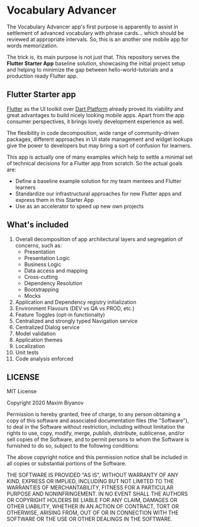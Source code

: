 # Vocabulary Advancer

The Vocabulary Advancer app's first purpose is apparently to assist in settlement of advanced vocabulary with phrase cards... which should be reviewed at appropriate intervals. So, this is an another one mobile app for words memorization. 

The trick is, its main purpose is not just that. This repository serves the **Flutter Starter App** baseline solution, showcasing the initial project setup and helping to minimize the gap between hello-world-tutorials and a production ready Flutter app.

## Flutter Starter app

[Flutter](https://flutter.dev/) as the UI toolkit over [Dart Platform](https://dart.dev/platforms) already proved its viability and great advantages to build nicely looking mobile apps. Apart from the app consumer perspectives, it brings lovely development experience as well.

The flexibility in code decomposition, wide range of community-driven packages, different approaches in UI state management and widget lookups give the power to developers but may bring a sort of confusion for learners. 

This app is actually one of many examples which help to settle a minimal set of technical decisions for a Flutter app from scratch. So the actual goals are:

* Define a baseline example solution for my team mentees and Flutter learners
* Standardize our infrastructural approaches for new Flutter apps and express them in this Starter App
* Use as an accelerator to speed up new own projects 

## What's included

1. Overall decomposition of app architectural layers and segregation of concerns, such as:
    * Presentation
    * Presentation Logic
    * Business Logic
    * Data access and mapping
    * Cross-cutting
    * Dependency Resolution
    * Bootstrapping
    * Mocks
2. Application and Dependency registry initialization
3. Environment Flavours (DEV vs QA vs PROD, etc.)
4. Feature Toggles (opt-in functionalty)
5. Centralized and strongly typed Navigation service
6. Centralized Dialog service
7. Model validation 
8. Application themes 
9. Localization
10. Unit tests
11. Code analysis enforced

## LICENSE

MIT License

Copyright 2020 Maxim Biyanov

Permission is hereby granted, free of charge, to any person obtaining a copy of this software and associated documentation files (the "Software"), to deal in the Software without restriction, including without limitation the rights to use, copy, modify, merge, publish, distribute, sublicense, and/or sell copies of the Software, and to permit persons to whom the Software is furnished to do so, subject to the following conditions:

The above copyright notice and this permission notice shall be included in all copies or substantial portions of the Software.

THE SOFTWARE IS PROVIDED "AS IS", WITHOUT WARRANTY OF ANY KIND, EXPRESS OR IMPLIED, INCLUDING BUT NOT LIMITED TO THE WARRANTIES OF MERCHANTABILITY, FITNESS FOR A PARTICULAR PURPOSE AND NONINFRINGEMENT. IN NO EVENT SHALL THE AUTHORS OR COPYRIGHT HOLDERS BE LIABLE FOR ANY CLAIM, DAMAGES OR OTHER LIABILITY, WHETHER IN AN ACTION OF CONTRACT, TORT OR OTHERWISE, ARISING FROM, OUT OF OR IN CONNECTION WITH THE SOFTWARE OR THE USE OR OTHER DEALINGS IN THE SOFTWARE.                   


